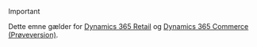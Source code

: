 > [!IMPORTANT]
> Dette emne gælder for [Dynamics 365 Retail](../index.md) og [Dynamics 365 Commerce (Prøveversion)](../../commerce/index.md).
